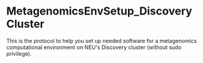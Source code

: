 # MetagenomicsEnvSetup_DiscoveryCluster

This is the protocol to help you set up needed software for a metagenomics computational environment on NEU's Discovery cluster (without sudo privilege).
